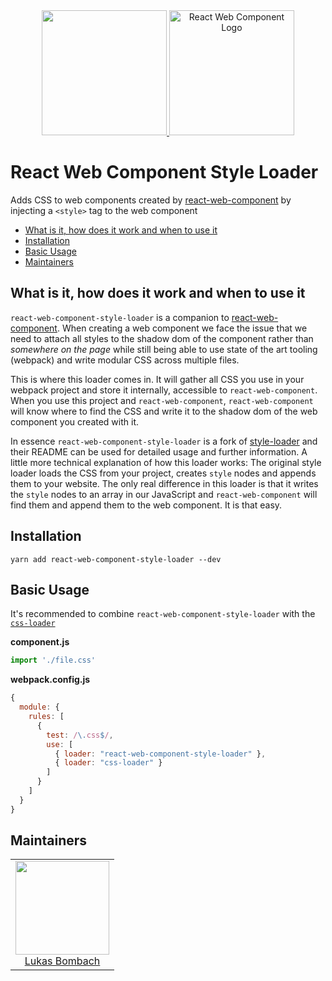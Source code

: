 <div align="center">
  <a href="https://github.com/webpack/webpack">
    <img width="200" height="200" src="https://webpack.js.org/assets/icon-square-big.svg">
  </a><a href="https://github.com/WeltN24/react-web-component"><img alt="React Web Component Logo" src="https://raw.githubusercontent.com/WeltN24/react-web-component-style-loader/master/docs/images/react-web-component-logo.png" height="200">
  </a>
</div>

# React Web Component Style Loader

Adds CSS to web components created by [react-web-component](https://github.com/WeltN24/react-web-component) by injecting a <code>&lt;style&gt;</code> tag to the web component

* [What is it, how does it work and when to use it](#what-is-it-how-does-it-work-and-when-to-use-it)
* [Installation](#installation)
* [Basic Usage](#basic-usage)
* [Maintainers](#maintainers)

## What is it, how does it work and when to use it

`react-web-component-style-loader` is a companion to [react-web-component](https://github.com/WeltN24/react-web-component). When creating a web component we face the issue that we need to attach all styles to the shadow dom of the component rather than _somewhere on the page_ while still being able to use state of the art tooling (webpack) and write modular CSS across multiple files. 

This is where this loader comes in. It will gather all CSS you use in your webpack project and store it internally, accessible to `react-web-component`. When you use this project and `react-web-component`, `react-web-component` will know where to find the CSS and write it to the shadow dom of the web component you created with it.

In essence `react-web-component-style-loader` is a fork of [style-loader](https://github.com/webpack-contrib/style-loader) and their README can be used for detailed usage and further information. A little more technical explanation of how this loader works: The original style loader loads the CSS from your project, creates `style` nodes and appends them to your website. The only real difference in this loader is that it writes the `style` nodes to an array in our JavaScript and `react-web-component` will find them and append them to the web component. It is that easy. 

## Installation

```
yarn add react-web-component-style-loader --dev
```

## Basic Usage

It's recommended to combine `react-web-component-style-loader` with the [`css-loader`](https://github.com/webpack/css-loader)

**component.js**
```js
import './file.css'
```

**webpack.config.js**
```js
{
  module: {
    rules: [
      {
        test: /\.css$/,
        use: [
          { loader: "react-web-component-style-loader" },
          { loader: "css-loader" }
        ]
      }
    ]
  }
}
```

## Maintainers

<table>
  <tbody>
    <tr>
      <td align="center">
        <a href="https://github.com/LukasBombach">
          <img width="150" height="150" src="https://github.com/LukasBombach.png?v=3&s=150">
          </br>
          Lukas Bombach
        </a>
      </td>
    </tr>
  <tbody>
</table>